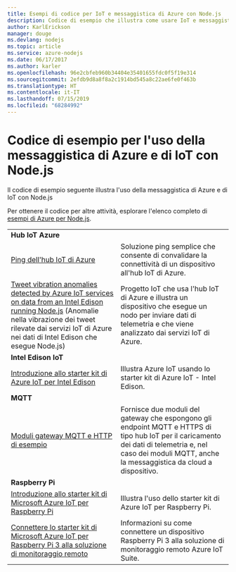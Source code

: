 ```yaml
---
title: Esempi di codice per IoT e messaggistica di Azure con Node.js
description: Codice di esempio che illustra come usare IoT e messaggistica di Azure con Node.js
author: KarlErickson
manager: douge
ms.devlang: nodejs
ms.topic: article
ms.service: azure-nodejs
ms.date: 06/17/2017
ms.author: karler
ms.openlocfilehash: 96e2cbfeb960b34404e35401655fdc0f5f19e314
ms.sourcegitcommit: 2efdb9d8a8f8a2c1914bd545a8c22ae6fe0f463b
ms.translationtype: HT
ms.contentlocale: it-IT
ms.lasthandoff: 07/15/2019
ms.locfileid: "68284992"
---
```

# <a name="sample-code-for-using-azure-messaging-and-iot-with-nodejs"></a>Codice di esempio per l'uso della messaggistica di Azure e di IoT con Node.js

Il codice di esempio seguente illustra l'uso della messaggistica di Azure e di IoT con Node.js

Per ottenere il codice per altre attività, esplorare l'elenco completo di [esempi di Azure per Node.js](https://azure.microsoft.com/resources/samples/?term=nodejs).

| | |
|---|---|
| **Hub IoT Azure** ||
| [Ping dell'hub IoT di Azure](https://github.com/Azure-Samples/iot-hub-node-ping) | Soluzione ping semplice che consente di convalidare la connettività di un dispositivo all'hub IoT di Azure. |
| [Tweet vibration anomalies detected by Azure IoT services on data from an Intel Edison running Node.js](https://azure.microsoft.com/resources/samples/iot-hub-nodejs-intel-edison-vibration-anomaly-detection/) (Anomalie nella vibrazione dei tweet rilevate dai servizi IoT di Azure nei dati di Intel Edison che esegue Node.js) | Progetto IoT che usa l'hub IoT di Azure e illustra un dispositivo che esegue un nodo per inviare dati di telemetria e che viene analizzato dai servizi IoT di Azure. |
| **Intel Edison IoT** ||
| [Introduzione allo starter kit di Azure IoT per Intel Edison](https://github.com/Azure-Samples/iot-hub-node-intel-edison-getstartedkit) | Illustra Azure IoT usando lo starter kit di Azure IoT - Intel Edison. |
| **MQTT** ||
| [Moduli gateway MQTT e HTTP di esempio](https://github.com/Azure-Samples/iot-gateway-mqtt-http) | Fornisce due moduli del gateway che espongono gli endpoint MQTT e HTTPS di tipo hub IoT per il caricamento dei dati di telemetria e, nel caso dei moduli MQTT, anche la messaggistica da cloud a dispositivo. |
| **Raspberry Pi** ||
| [Introduzione allo starter kit di Microsoft Azure IoT per Raspberry Pi](https://github.com/Azure-Samples/iot-hub-node-raspberrypi-getting-started) | Illustra l'uso dello starter kit di Azure IoT per Raspberry Pi. |
| [Connettere lo starter kit di Microsoft Azure IoT per Raspberry Pi 3 alla soluzione di monitoraggio remoto](https://azure.microsoft.com/resources/samples/iot-remote-monitoring-node-raspberrypi-getstartedkit/) | Informazioni su come connettere un dispositivo Raspberry Pi 3 alla soluzione di monitoraggio remoto Azure IoT Suite. |
